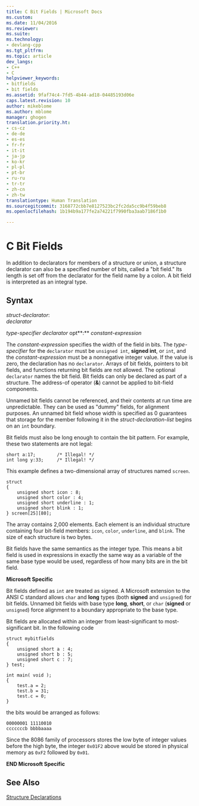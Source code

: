 ```yaml
---
title: C Bit Fields | Microsoft Docs
ms.custom: 
ms.date: 11/04/2016
ms.reviewer: 
ms.suite: 
ms.technology:
- devlang-cpp
ms.tgt_pltfrm: 
ms.topic: article
dev_langs:
- C++
- C
helpviewer_keywords:
- bitfields
- bit fields
ms.assetid: 9faf74c4-7fd5-4b44-ad18-04485193d06e
caps.latest.revision: 10
author: mikeblome
ms.author: mblome
manager: ghogen
translation.priority.ht:
- cs-cz
- de-de
- es-es
- fr-fr
- it-it
- ja-jp
- ko-kr
- pl-pl
- pt-br
- ru-ru
- tr-tr
- zh-cn
- zh-tw
translationtype: Human Translation
ms.sourcegitcommit: 3168772cbb7e8127523bc2fc2da5cc9b4f59beb8
ms.openlocfilehash: 1b194b9a177fe2a74221f7990fba3aab7186f1b0

---
```

# C Bit Fields
In addition to declarators for members of a structure or union, a structure declarator can also be a specified number of bits, called a "bit field." Its length is set off from the declarator for the field name by a colon. A bit field is interpreted as an integral type.  
  
## Syntax  
 *struct-declarator*:  
 *declarator*  
  
 *type-specifier declarator* opt**:** *constant-expression*  
  
 The *constant-expression* specifies the width of the field in bits. The *type-specifier* for the `declarator` must be `unsigned int`, **signed int**, or `int`, and the *constant-expression* must be a nonnegative integer value. If the value is zero, the declaration has no `declarator`. Arrays of bit fields, pointers to bit fields, and functions returning bit fields are not allowed. The optional `declarator` names the bit field. Bit fields can only be declared as part of a structure. The address-of operator (**&**) cannot be applied to bit-field components.  
  
 Unnamed bit fields cannot be referenced, and their contents at run time are unpredictable. They can be used as "dummy" fields, for alignment purposes. An unnamed bit field whose width is specified as 0 guarantees that storage for the member following it in the *struct-declaration-list* begins on an `int` boundary.  
  
 Bit fields must also be long enough to contain the bit pattern. For example, these two statements are not legal:  
  
```  
short a:17;        /* Illegal! */  
int long y:33;     /* Illegal! */  
```  
  
 This example defines a two-dimensional array of structures named `screen`.  
  
```  
struct   
{  
    unsigned short icon : 8;  
    unsigned short color : 4;  
    unsigned short underline : 1;  
    unsigned short blink : 1;  
} screen[25][80];  
```  
  
 The array contains 2,000 elements. Each element is an individual structure containing four bit-field members: `icon`, `color`, `underline`, and `blink`. The size of each structure is two bytes.  
  
 Bit fields have the same semantics as the integer type. This means a bit field is used in expressions in exactly the same way as a variable of the same base type would be used, regardless of how many bits are in the bit field.  
  
 **Microsoft Specific**  
  
 Bit fields defined as `int` are treated as signed. A Microsoft extension to the ANSI C standard allows `char` and **long** types (both **signed** and `unsigned`) for bit fields. Unnamed bit fields with base type **long**, **short**, or `char` (**signed** or `unsigned`) force alignment to a boundary appropriate to the base type.  
  
 Bit fields are allocated within an integer from least-significant to most-significant bit. In the following code  
  
```  
struct mybitfields  
{  
    unsigned short a : 4;  
    unsigned short b : 5;  
    unsigned short c : 7;  
} test;  
  
int main( void );  
{  
    test.a = 2;  
    test.b = 31;  
    test.c = 0;  
}  
```  
  
 the bits would be arranged as follows:  
  
```  
00000001 11110010  
cccccccb bbbbaaaa  
```  
  
 Since the 8086 family of processors stores the low byte of integer values before the high byte, the integer `0x01F2` above would be stored in physical memory as `0xF2` followed by `0x01`.  
  
 **END Microsoft Specific**  
  
## See Also  
 [Structure Declarations](../c-language/structure-declarations.md)


<!--HONumber=Jan17_HO1-->


